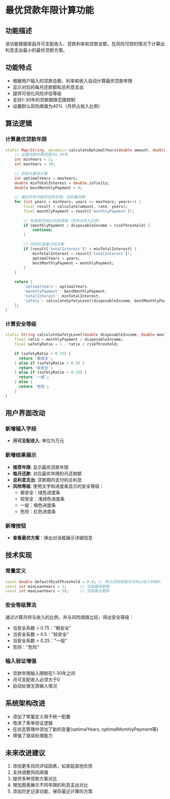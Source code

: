 # 最优贷款年限计算功能

## 功能描述
该功能根据家庭月可支配收入、贷款利率和贷款总额，在风险可控的情况下计算出利息支出最小的最优贷款方案。

## 功能特点
- 根据用户输入的贷款总额、利率和收入自动计算最优贷款年限
- 显示对应的每月还款额和总利息支出
- 提供可视化风险评估等级
- 支持1-30年的贷款期限范围控制
- 设置默认风险阈值为40%（月供占收入比例）

## 算法逻辑

### 计算最优贷款年限
```dart
static Map<String, dynamic> calculateOptimalYears(double amount, double rate, double disposableIncome, [double riskThreshold = 0.4]) {
    // 设置贷款年限范围为1-30年
    int minYears = 1;
    int maxYears = 30;
    
    // 初始化最优方案
    int optimalYears = maxYears;
    double minTotalInterest = double.infinity;
    double bestMonthlyPayment = 0;
    
    // 遍历所有可能的还款年限，找到最优解
    for (int years = minYears; years <= maxYears; years++) {
        final result = calculate(amount, rate, years);
        final monthlyPayment = result['monthlyPayment']!;
        
        // 检查是否超出风险阈值（月供占收入比例）
        if (monthlyPayment / disposableIncome > riskThreshold) {
            continue;
        }
        
        // 找到利息最少的方案
        if (result['totalInterest']! < minTotalInterest) {
            minTotalInterest = result['totalInterest']!;
            optimalYears = years;
            bestMonthlyPayment = monthlyPayment;
        }
    }
    
    return {
        'optimalYears': optimalYears,
        'monthlyPayment': bestMonthlyPayment,
        'totalInterest': minTotalInterest,
        'safety': calculateSafetyLevel(disposableIncome, bestMonthlyPayment, riskThreshold)
    };
}
```

### 计算安全等级
```dart
static String calculateSafetyLevel(double disposableIncome, double monthlyPayment, double riskThreshold) {
    final ratio = monthlyPayment / disposableIncome;
    final safetyRatio = 1 - ratio / riskThreshold;
    
    if (safetyRatio > 0.75) {
      return '极安全';
    } else if (safetyRatio > 0.5) {
      return '较安全';
    } else if (safetyRatio > 0.25) {
      return '一般';
    } else {
      return '危险';
    }
}
```

## 用户界面改动

### 新增输入字段
- **月可支配收入**: 单位为万元

### 新增结果展示
- **推荐年限**: 显示最优贷款年限
- **每月还款**: 对应最优年限的月还款额
- **总利息支出**: 贷款期内支付的总利息
- **风险等级**: 使用文字和进度条显示的安全等级：
  - 极安全：绿色进度条
  - 较安全：浅绿色进度条
  - 一般：橙色进度条
  - 危险：红色进度条

### 新增按钮
- **查看最优方案**：弹出对话框展示详细信息

## 技术实现

### 常量定义
```dart
const double defaultRiskThreshold = 0.4; // 默认风险阈值为月供占收入的40%
const int minLoanYears = 1;      // 贷款最短期限
const int maxLoanYears = 30;     // 贷款最长期限
```

### 安全等级算法
通过计算月供与收入的比例，并与风险阈值比较，得出安全等级：
- 当安全系数 > 0.75："极安全"
- 当安全系数 > 0.5："较安全"
- 当安全系数 > 0.25："一般"
- 否则："危险"

### 输入验证增强
- 贷款年限输入限制在1-30年之间
- 月可支配收入必须大于0
- 自动处理无效输入情况

## 系统架构改进
- 添加了常量定义用于统一配置
- 改进了表单验证逻辑
- 在状态管理中添加了新的变量(optimalYears, optimalMonthlyPayment等)
- 增强了错误处理能力

## 未来改进建议
1. 添加更多风险评估因素，如家庭其他负债
2. 支持调整风险阈值
3. 提供多种贷款方案对比
4. 增加图表展示不同年限的利息支出对比
5. 添加历史记录功能，保存最近计算的方案
